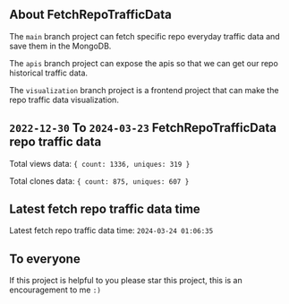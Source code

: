 ## About FetchRepoTrafficData

The `main` branch project can fetch specific repo everyday traffic data and save them in the MongoDB.

The `apis` branch project can expose the apis so that we can get our repo historical traffic data.

The `visualization` branch project is a frontend project that can make the repo traffic data visualization.

## `2022-12-30` To `2024-03-23` FetchRepoTrafficData repo traffic data

Total views data: `{ count: 1336, uniques: 319 }`

Total clones data: `{ count: 875, uniques: 607 }`

## Latest fetch repo traffic data time

Latest fetch repo traffic data time: `2024-03-24 01:06:35`

## To everyone

If this project is helpful to you please star this project, this is an encouragement to me `:)`



